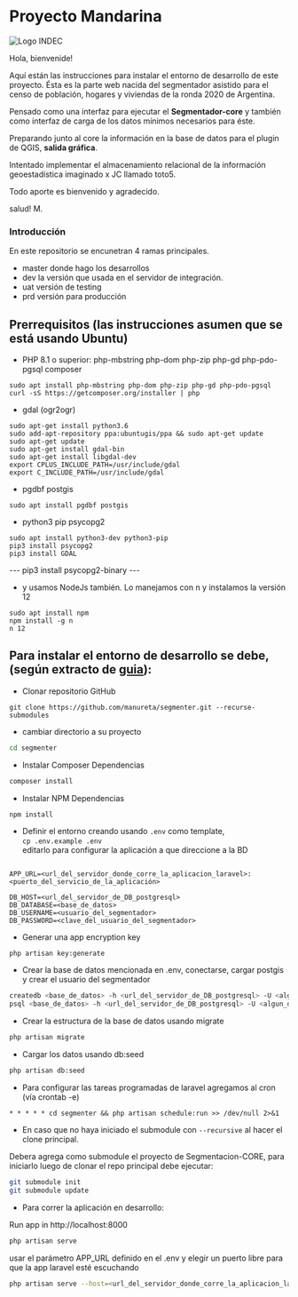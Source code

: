 # Proyecto Mandarina
![Logo INDEC][logo]

Hola, bienvenide!

Aquí están las instrucciones para instalar el entorno de desarrollo de este proyecto.
Ésta es la parte web nacida del segmentador asistido para el censo de población, hogares y viviendas de la ronda 2020 de Argentina.

Pensado como una interfaz para ejecutar el **Segmentador-core** y también como interfaz de carga de los datos mínimos necesarios para éste.

Preparando junto al core la información en la base de datos para el plugin de QGIS, **salida gráfica**.

Intentado implementar el almacenamiento relacional de la información geoestadística imaginado x JC llamado toto5.

Todo aporte es bienvenido y agradecido.

salud! M.

### Introducción
En este repositorio se encunetran 4 ramas principales.
- master  donde hago los desarrollos 
- dev     la versión que usada en el servidor de integración.
- uat     versión de testing
- prd     versión para producción

## Prerrequisitos (las instrucciones asumen que se está usando Ubuntu)
* PHP 8.1 o superior: php-mbstring php-dom php-zip php-gd php-pdo-pgsql composer
```
sudo apt install php-mbstring php-dom php-zip php-gd php-pdo-pgsql 
curl -sS https://getcomposer.org/installer | php
```
* gdal (ogr2ogr)
```
sudo apt-get install python3.6
sudo add-apt-repository ppa:ubuntugis/ppa && sudo apt-get update
sudo apt-get update
sudo apt-get install gdal-bin
sudo apt-get install libgdal-dev
export CPLUS_INCLUDE_PATH=/usr/include/gdal
export C_INCLUDE_PATH=/usr/include/gdal
```
* pgdbf postgis
```
sudo apt install pgdbf postgis
```
* python3 pip psycopg2
```
sudo apt install python3-dev python3-pip
pip3 install psycopg2
pip3 install GDAL
```
--- pip3 install psycopg2-binary ---

* y usamos NodeJs también. Lo manejamos con n y instalamos la versión 12
```
sudo apt install npm
npm install -g n
n 12
```
## Para instalar el entorno de desarrollo se debe, (según extracto de [guia][1]):

- Clonar repositorio GitHub
```git
git clone https://github.com/manureta/segmenter.git --recurse-submodules 
```
- cambiar directorio a su proyecto
```bash
cd segmenter
```

- Instalar Composer Dependencias
```bash
composer install
```

- Instalar NPM Dependencias
```bash
npm install
```
- Definir el entorno creando usando `.env` como template,   
`cp .env.example .env`   
editarlo para configurar la aplicación a que direccione a la BD   

```

APP_URL=<url_del_servidor_donde_corre_la_aplicacion_laravel>:<puerto_del_servicio_de_la_aplicación>

DB_HOST=<url_del_servidor_de_DB_postgresql>
DB_DATABASE=<base_de_datos>
DB_USERNAME=<usuario_del_segmentador>
DB_PASSWORD=<clave_del_usuario_del_segmentador>
```


- Generar una app encryption key
```
php artisan key:generate
```

- Crear la base de datos mencionada en .env, conectarse, cargar postgis y crear el usuario del segmentador
```bash
createdb <base_de_datos> -h <url_del_servidor_de_DB_postgresql> -U <algun_db_admin>
psql <base_de_datos> -h <url_del_servidor_de_DB_postgresql> -U <algun_db_admin> -c 'create extension postgis;' 
```


- Crear la estructura de la base de datos usando migrate
```bash
php artisan migrate
```


- Cargar los datos usando db:seed
```bash
php artisan db:seed
```

- Para configurar las tareas programadas de laravel agregamos al cron (vía crontab -e)
```
* * * * * cd segmenter && php artisan schedule:run >> /dev/null 2>&1
```


- En caso que no haya iniciado el submodule con ```--recursive``` al hacer el clone principal.

Debera agrega como submodule el proyecto de Segmentacion-CORE, para iniciarlo luego de clonar el repo principal debe ejecutar:
```bash
git submodule init
git submodule update
```


- Para correr la aplicación en desarrollo: 

Run app in http://localhost:8000
```bash
php artisan serve
```
usar el parámetro APP_URL definido en el .env
y elegir un puerto libre para que la app laravel esté escuchando
```bash
php artisan serve --host=<url_del_servidor_donde_corre_la_aplicacion_laravel> --port=<puerto_del_servicio_de_la_aplicación>
```

[1]: https://devmarketer.io/learn/setup-laravel-project-cloned-github-com/
[logo]: https://www.indec.gob.ar/Images_WEBINDEC/Logo/Logo_Indec.png

